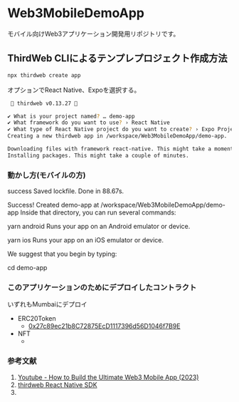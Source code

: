 # Web3MobileDemoApp
モバイル向けWeb3アプリケーション開発用リポジトリです。

## ThirdWeb CLIによるテンプレプロジェクト作成方法

```bash
npx thirdweb create app
```

オプションでReact Native、Expoを選択する。

```bash
 💎 thirdweb v0.13.27 💎

✔ What is your project named? … demo-app
✔ What framework do you want to use? › React Native
✔ What type of React Native project do you want to create? › Expo Project
Creating a new thirdweb app in /workspace/Web3MobileDemoApp/demo-app.

Downloading files with framework react-native. This might take a moment.
Installing packages. This might take a couple of minutes. 
```

### 動かし方(モバイルの方)

success Saved lockfile.
Done in 88.67s.

Success! Created demo-app at /workspace/Web3MobileDemoApp/demo-app
Inside that directory, you can run several commands:

  yarn android
    Runs your app on an Android emulator or device.

  yarn ios
    Runs your app on an iOS emulator or device.

We suggest that you begin by typing:

  cd demo-app

### このアプリケーションのためにデプロイしたコントラクト

いずれもMumbaiにデプロイ

- ERC20Token
  - [0x27c89ec21b8C72875EcD1117396d56D1046f7B9E](https://mumbai.polygonscan.com/address/0x27c89ec21b8C72875EcD1117396d56D1046f7B9E)
- NFT
  - []()

### 参考文献
1. [Youtube - How to Build the Ultimate Web3 Mobile App (2023)](https://www.youtube.com/watch?v=73YzK0SLfbQ)
2. [thirdweb React Native SDK](https://portal.thirdweb.com/react-native?ref=blog.thirdweb.com)
3. []()
